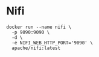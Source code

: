 # Nifi

```shell
docker run --name nifi \
  -p 9090:9090 \
  -d \
  -e NIFI_WEB_HTTP_PORT='9090' \
  apache/nifi:latest
```
